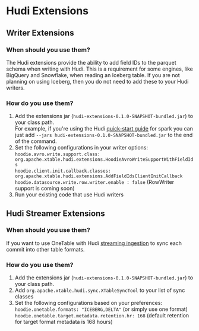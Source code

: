 # Hudi Extensions
## Writer Extensions
### When should you use them?
The Hudi extensions provide the ability to add field IDs to the parquet schema when writing with Hudi. This is a requirement for some engines, like BigQuery and Snowflake, when reading an Iceberg table. If you are not planning on using Iceberg, then you do not need to add these to your Hudi writers.
### How do you use them?
1. Add the extensions jar (`hudi-extensions-0.1.0-SNAPSHOT-bundled.jar`) to your class path.  
For example, if you're using the Hudi [quick-start guide](https://hudi.apache.org/docs/quick-start-guide#spark-shellsql) for spark you can just add `--jars hudi-extensions-0.1.0-SNAPSHOT-bundled.jar` to the end of the command. 
2. Set the following configurations in your writer options:  
   `hoodie.avro.write.support.class: org.apache.xtable.hudi.extensions.HoodieAvroWriteSupportWithFieldIds`  
   `hoodie.client.init.callback.classes: org.apache.xtable.hudi.extensions.AddFieldIdsClientInitCallback`  
   `hoodie.datasource.write.row.writer.enable : false` (RowWriter support is coming soon)  
3. Run your existing code that use Hudi writers

## Hudi Streamer Extensions
### When should you use them?
If you want to use OneTable with Hudi [streaming ingestion](https://hudi.apache.org/docs/hoodie_streaming_ingestion) to sync each commit into other table formats.
### How do you use them?
1. Add the extensions jar (`hudi-extensions-0.1.0-SNAPSHOT-bundled.jar`) to your class path.
2. Add `org.apache.xtable.hudi.sync.XTableSyncTool` to your list of sync classes
3. Set the following configurations based on your preferences:
   `hoodie.onetable.formats: "ICEBERG,DELTA"` (or simply use one format)
   `hoodie.onetable.target.metadata.retention.hr: 168` (default retention for target format metadata is 168 hours)